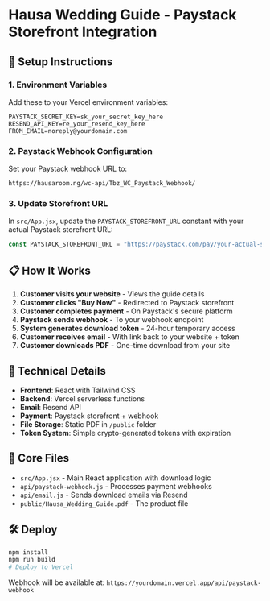 # Hausa Wedding Guide - Paystack Storefront Integration

## 🚀 Setup Instructions

### 1. Environment Variables
Add these to your Vercel environment variables:

```env
PAYSTACK_SECRET_KEY=sk_your_secret_key_here
RESEND_API_KEY=re_your_resend_key_here
FROM_EMAIL=noreply@yourdomain.com
```

### 2. Paystack Webhook Configuration
Set your Paystack webhook URL to:
```
https://hausaroom.ng/wc-api/Tbz_WC_Paystack_Webhook/
```

### 3. Update Storefront URL
In `src/App.jsx`, update the `PAYSTACK_STOREFRONT_URL` constant with your actual Paystack storefront URL:

```javascript
const PAYSTACK_STOREFRONT_URL = "https://paystack.com/pay/your-actual-storefront-code";
```

## 📋 How It Works

1. **Customer visits your website** - Views the guide details
2. **Customer clicks "Buy Now"** - Redirected to Paystack storefront  
3. **Customer completes payment** - On Paystack's secure platform
4. **Paystack sends webhook** - To your webhook endpoint
5. **System generates download token** - 24-hour temporary access
6. **Customer receives email** - With link back to your website + token
7. **Customer downloads PDF** - One-time download from your site

## 🔧 Technical Details

- **Frontend**: React with Tailwind CSS
- **Backend**: Vercel serverless functions  
- **Email**: Resend API
- **Payment**: Paystack storefront + webhook
- **File Storage**: Static PDF in `/public` folder
- **Token System**: Simple crypto-generated tokens with expiration

## 📁 Core Files

- `src/App.jsx` - Main React application with download logic
- `api/paystack-webhook.js` - Processes payment webhooks  
- `api/email.js` - Sends download emails via Resend
- `public/Hausa_Wedding_Guide.pdf` - The product file

## 🛠 Deploy

```bash
npm install
npm run build
# Deploy to Vercel
```

Webhook will be available at: `https://yourdomain.vercel.app/api/paystack-webhook`
